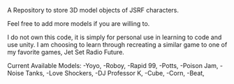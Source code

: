 A Repository to store 3D model objects of JSRF characters.

Feel free to add more models if you are willing to.

I do not own this code, it is simply for personal use in learning to code and use unity. I am choosing to learn through recreating a similar game to one of my favorite games, Jet Set Radio Future.

Current Available Models:
	-Yoyo,
	-Roboy,
	-Rapid 99,
	-Potts,
	-Poison Jam,
	-Noise Tanks,
	-Love Shockers,
	-DJ Professor K,
	-Cube,
	-Corn,
	-Beat,
